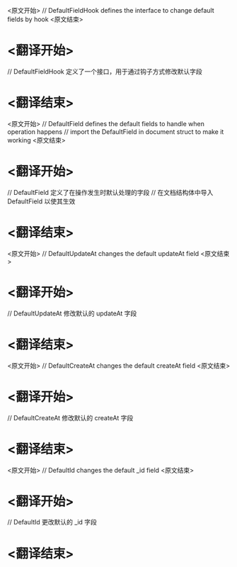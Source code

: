 
<原文开始>
// DefaultFieldHook defines the interface to change default fields by hook
<原文结束>

# <翻译开始>
// DefaultFieldHook 定义了一个接口，用于通过钩子方式修改默认字段
# <翻译结束>


<原文开始>
// DefaultField defines the default fields to handle when operation happens
// import the DefaultField in document struct to make it working
<原文结束>

# <翻译开始>
// DefaultField 定义了在操作发生时默认处理的字段
// 在文档结构体中导入 DefaultField 以使其生效
# <翻译结束>


<原文开始>
// DefaultUpdateAt changes the default updateAt field
<原文结束>

# <翻译开始>
// DefaultUpdateAt 修改默认的 updateAt 字段
# <翻译结束>


<原文开始>
// DefaultCreateAt changes the default createAt field
<原文结束>

# <翻译开始>
// DefaultCreateAt 修改默认的 createAt 字段
# <翻译结束>


<原文开始>
// DefaultId changes the default _id field
<原文结束>

# <翻译开始>
// DefaultId 更改默认的 _id 字段
# <翻译结束>

